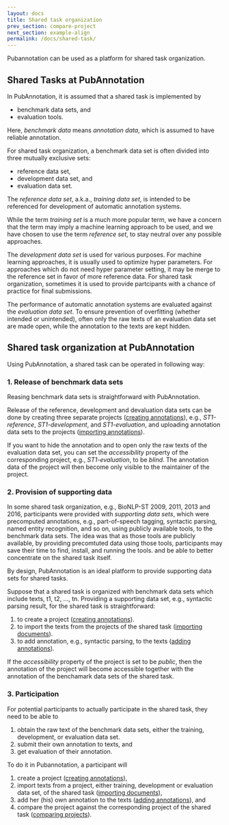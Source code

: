 ```yaml
---
layout: docs
title: Shared task organization
prev_section: compare-project
next_section: example-align
permalink: /docs/shared-task/
---
```


Pubannotation can be used as a platform for shared task organization.

## Shared Tasks at PubAnnotation

In PubAnnotation, it is assumed that a shared task is implemented by
* benchmark data sets, and
* evaluation tools.

Here, _benchmark data_ means _annotation data_, which is assumed to have reliable annotation.

For shared task organization, a benchmark data set is often divided into three mutually exclusive sets:
* reference data set,
* development data set, and
* evaluation data set.

The _reference data set_, a.k.a., _training data set_,
is intended to be referenced for development of automatic annotation systems.

While the term _training set_ is a much more popular term, we have a concern that the term may imply a machine learning approach to be used, and we have chosen to use the term _reference set_, to stay neutral over any possible approaches.

The _development data set_ is used for various purposes.
For machine learning approaches, it is usually used to optimize hyper parameters.
For approaches which do not need hyper parameter setting, it may be merge to the reference set in favor of more reference data.
For shared task organization, sometimes it is used to provide partcipants with a chance of practice for final submissions.

The performance of automatic annotation systems are evaluated against the _evaluation data set_.
To ensure prevention of overfitting (whether intended or unintended),
often only the raw texts of an evaluation data set are made open,
while the annotation to the texts are kept hidden.

## Shared task organization at PubAnnotation

Using PubAnnotation, a shared task can be operated in following way:

### 1. Release of benchmark data sets

Reasing benchmark data sets is straightforward with PubAnnotation.

Release of the reference, development and devaluation data sets can be done by creating three separate projects ([creating annotations]({{site.baseurl}}/docs/create-annotation/)), e.g., _ST1-reference_, _ST1-development_, and _ST1-evaluation_, and uploading annotation data sets to the projects ([importing annotations]({{site.baseurl}}/docs/import-annotation/)).

If you want to hide the annotation and to open only the raw texts of the evaluation data set, you can set the _accessibility_ property of the corresponding project, e.g., _ST1-evaluation_, to be _blind_. The annotation data of the project will then become only visible to the maintainer of the project.

### 2. Provision of supporting data

In some shared task organization, e.g., BioNLP-ST 2009, 2011, 2013 and 2016,
participants were provided with _supporting data sets_,
which were precomputed annotations,
e.g., part-of-speech tagging, syntactic parsing, named entity recognition, and so on,
using publicly available tools, to the benchmark data sets.
The idea was that as those tools are publicly available,
by providing precomtuted data using those tools,
participants may save their time to find, install, and running the tools.
and be able to better concentrate on the shared task itself.

By design, PubAnnotation is an ideal platform to provide supporting data sets for shared tasks.

Suppose that a shared task is organized with benchmark data sets which include texts, t1, t2, ..., tn.
Providing a supporting data set, e.g., syntactic parsing result, for the shared task is straightforward:
1. to create a project ([creating annotations]({{site.baseurl}}/docs/create-annotation/)).
1. to import the texts from the projects of the shared task ([importing documents]({{site.baseurl}}/docs/import-document/)).
1. to add annotation, e.g., syntactic parsing, to the texts ([adding annotations]({{site.baseurl}}/docs/add-annotation/)).

If the _accessibility_ property of the project is set to be _public_, then the annotation of the project will become accessible together with the annotation of the benchamark data sets of the shared task.

### 3. Participation

For potential participants to actually participate in the shared task,
they need to be able to
1. obtain the raw text of the benchmark data sets, either the training, development, or evaluation data set.
1. submit their own annotation to texts, and
1. get evaluation of their annotation.

To do it in Pubannotation, a participant will
1. create a project ([creating annotations]({{site.baseurl}}/docs/create-annotation/)),
1. import texts from a project, either training, development or evaluation data set, of the shared task ([importing documents]({{site.baseurl}}/docs/import-document/)),
1. add her (his) own annotation to the texts ([adding annotations]({{site.baseurl}}/docs/add-annotation/)), and
1. compare the project against the corresponding project of the shared task ([comparing projects]({{site.baseurl}}/docs/compare-project/)).
